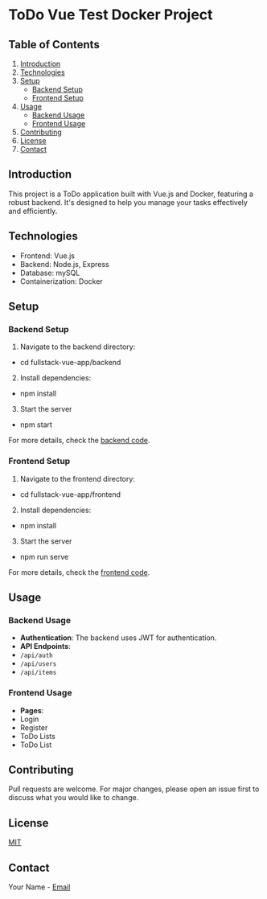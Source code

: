 # ToDo Vue Test Docker Project

## Table of Contents

1. [Introduction](#introduction)
2. [Technologies](#technologies)
3. [Setup](#setup)
   -  [Backend Setup](#backend-setup)
   -  [Frontend Setup](#frontend-setup)
4. [Usage](#usage)
   -  [Backend Usage](#backend-usage)
   -  [Frontend Usage](#frontend-usage)
5. [Contributing](#contributing)
6. [License](#license)
7. [Contact](#contact)

## Introduction

This project is a ToDo application built with Vue.js and Docker, featuring a robust backend. It's designed to help you manage your tasks effectively and efficiently.

## Technologies

-  Frontend: Vue.js
-  Backend: Node.js, Express
-  Database: mySQL
-  Containerization: Docker

## Setup

### Backend Setup

1. Navigate to the backend directory:

-  cd fullstack-vue-app/backend

2. Install dependencies:

-  npm install

3. Start the server

-  npm start

For more details, check the [backend code](https://github.com/This-is-Luke/todo-vue-test-docker/tree/main/fullstack-vue-app/backend).

### Frontend Setup

1. Navigate to the frontend directory:

-  cd fullstack-vue-app/frontend

2. Install dependencies:

-  npm install

3. Start the server

-  npm run serve

For more details, check the [frontend code](https://github.com/This-is-Luke/todo-vue-test-docker/tree/main/fullstack-vue-app/frontend).

## Usage

### Backend Usage

-  **Authentication**: The backend uses JWT for authentication.
-  **API Endpoints**:
-  `/api/auth`
-  `/api/users`
-  `/api/items`

### Frontend Usage

-  **Pages**:
-  Login
-  Register
-  ToDo Lists
-  ToDo List

## Contributing

Pull requests are welcome. For major changes, please open an issue first to discuss what you would like to change.

## License

[MIT](https://choosealicense.com/licenses/mit/)

## Contact

Your Name - [Email](mailto:your.contact@thisisluke.co.za)
